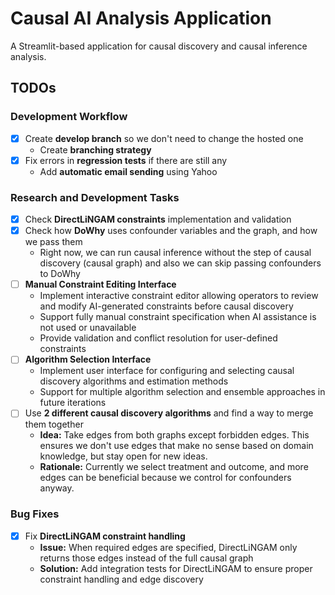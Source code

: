# Causal AI Analysis Application

A Streamlit-based application for causal discovery and causal inference analysis.

## TODOs

### Development Workflow
- [x] Create **develop branch** so we don't need to change the hosted one
  - Create **branching strategy**
- [x] Fix errors in **regression tests** if there are still any
  - Add **automatic email sending** using Yahoo

### Research and Development Tasks
- [x] Check **DirectLiNGAM constraints** implementation and validation
- [x] Check how **DoWhy** uses confounder variables and the graph, and how we pass them
  - Right now, we can run causal inference without the step of causal discovery (causal graph) and also we can skip passing confounders to DoWhy
- [ ] **Manual Constraint Editing Interface**
  - Implement interactive constraint editor allowing operators to review and modify AI-generated constraints before causal discovery
  - Support fully manual constraint specification when AI assistance is not used or unavailable
  - Provide validation and conflict resolution for user-defined constraints
- [ ] **Algorithm Selection Interface**
  - Implement user interface for configuring and selecting causal discovery algorithms and estimation methods
  - Support for multiple algorithm selection and ensemble approaches in future iterations
- [ ] Use **2 different causal discovery algorithms** and find a way to merge them together
  - **Idea:** Take edges from both graphs except forbidden edges. This ensures we don't use edges that make no sense based on domain knowledge, but stay open for new ideas.
  - **Rationale:** Currently we select treatment and outcome, and more edges can be beneficial because we control for confounders anyway.

### Bug Fixes
- [x] Fix **DirectLiNGAM constraint handling**
  - **Issue:** When required edges are specified, DirectLiNGAM only returns those edges instead of the full causal graph
  - **Solution:** Add integration tests for DirectLiNGAM to ensure proper constraint handling and edge discovery
